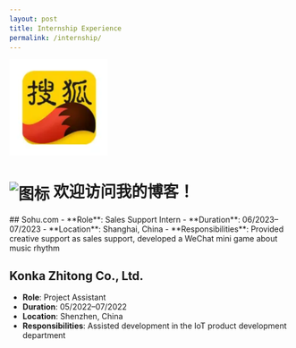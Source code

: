 ```yaml
---
layout: post
title: Internship Experience
permalink: /internship/
---
```


![Sohu.com](/asset/images/sohu_icon.png)

<h1>
  <img src="{{ site.baseurl }}/asset/images/sohu_icon.png" alt="图标" style="width: 30px; height: 30px; vertical-align: middle;">
  欢迎访问我的博客！
</h1>
## Sohu.com 
- **Role**: Sales Support Intern
- **Duration**: 06/2023–07/2023
- **Location**: Shanghai, China
- **Responsibilities**: Provided creative support as sales support, developed a WeChat mini game about music rhythm

## Konka Zhitong Co., Ltd.
- **Role**: Project Assistant
- **Duration**: 05/2022–07/2022
- **Location**: Shenzhen, China
- **Responsibilities**: Assisted development in the IoT product development department
